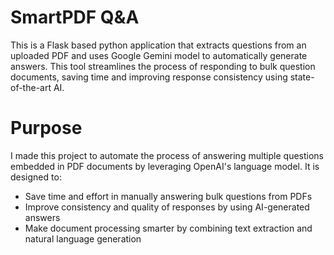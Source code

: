 # SmartPDF Q&A
This is a Flask based python application that extracts questions from an uploaded PDF and uses Google Gemini model to automatically generate answers. This tool streamlines the process of responding to bulk question documents, saving time and improving response consistency using state-of-the-art AI.
# Purpose
I made this project to automate the process of answering multiple questions embedded in PDF documents by leveraging OpenAI's language model. It is designed to:
* Save time and effort in manually answering bulk questions from PDFs 
* Improve consistency and quality of responses by using AI-generated answers
* Make document processing smarter by combining text extraction and natural language generation
